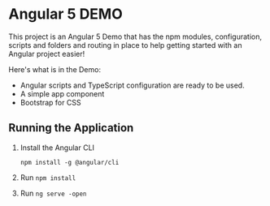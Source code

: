 # Angular 5 DEMO
 

This project is an Angular 5 Demo that has the npm modules, 
configuration, scripts and folders and routing in place to help getting started 
with an Angular project easier!

Here's what is in the Demo:

* Angular scripts and TypeScript configuration are ready to be used.
* A simple app component 
* Bootstrap for CSS



## Running the Application

1. Install the Angular CLI

    `npm install -g @angular/cli`

1. Run `npm install`

1. Run `ng serve -open`
